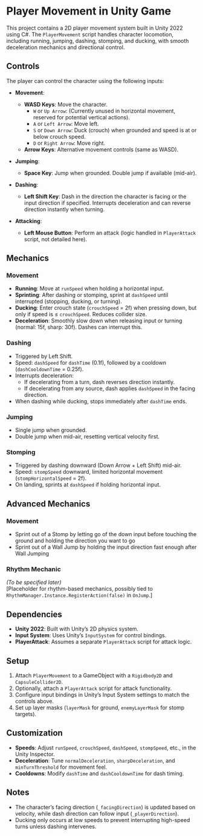 # Player Movement in Unity Game

This project contains a 2D player movement system built in Unity 2022 using C#. The `PlayerMovement` script handles character locomotion, including running, jumping, dashing, stomping, and ducking, with smooth deceleration mechanics and directional control.

## Controls

The player can control the character using the following inputs:

- **Movement**:
  - **WASD Keys**: Move the character.
    - `W` or `Up Arrow`: (Currently unused in horizontal movement, reserved for potential vertical actions).
    - `A` or `Left Arrow`: Move left.
    - `S` or `Down Arrow`: Duck (crouch) when grounded and speed is at or below crouch speed.
    - `D` or `Right Arrow`: Move right.
  - **Arrow Keys**: Alternative movement controls (same as WASD).

- **Jumping**:
  - **Space Key**: Jump when grounded. Double jump if available (mid-air).

- **Dashing**:
  - **Left Shift Key**: Dash in the direction the character is facing or the input direction if specified. Interrupts deceleration and can reverse direction instantly when turning.

- **Attacking**:
  - **Left Mouse Button**: Perform an attack (logic handled in `PlayerAttack` script, not detailed here).

## Mechanics

### Movement
- **Running**: Move at `runSpeed` when holding a horizontal input.
- **Sprinting**: After dashing or stomping, sprint at `dashSpeed` until interrupted (stopping, ducking, or turning).
- **Ducking**: Enter crouch state (`crouchSpeed` = 2f) when pressing down, but only if speed is ≤ `crouchSpeed`. Reduces collider size.
- **Deceleration**: Smoothly slow down when releasing input or turning (normal: 15f, sharp: 30f). Dashes can interrupt this.

### Dashing
- Triggered by Left Shift.
- Speed: `dashSpeed` for `dashTime` (0.1f), followed by a cooldown (`dashCooldownTime` = 0.25f).
- Interrupts deceleration:
  - If decelerating from a turn, dash reverses direction instantly.
  - If decelerating from any source, dash applies `dashSpeed` in the facing direction.
- When dashing while ducking, stops immediately after `dashTime` ends.

### Jumping
- Single jump when grounded.
- Double jump when mid-air, resetting vertical velocity first.

### Stomping
- Triggered by dashing downward (Down Arrow + Left Shift) mid-air.
- Speed: `stompSpeed` downward, limited horizontal movement (`stompHorizontalSpeed` = 2f).
- On landing, sprints at `dashSpeed` if holding horizontal input.

## Advanced Mechanics

### Movement

- Sprint out of a Stomp by letting go of the down input before touching the ground and holding the direction you want to go
- Sprint out of a Wall Jump by holding the input direction fast enough after Wall Jumping

### Rhythm Mechanic
*(To be specified later)*  
[Placeholder for rhythm-based mechanics, possibly tied to `RhythmManager.Instance.RegisterAction(false)` in `OnJump`.]

## Dependencies
- **Unity 2022**: Built with Unity’s 2D physics system.
- **Input System**: Uses Unity’s `InputSystem` for control bindings.
- **PlayerAttack**: Assumes a separate `PlayerAttack` script for attack logic.

## Setup
1. Attach `PlayerMovement` to a GameObject with a `Rigidbody2D` and `CapsuleCollider2D`.
2. Optionally, attach a `PlayerAttack` script for attack functionality.
3. Configure input bindings in Unity’s Input System settings to match the controls above.
4. Set up layer masks (`layerMask` for ground, `enemyLayerMask` for stomp targets).

## Customization
- **Speeds**: Adjust `runSpeed`, `crouchSpeed`, `dashSpeed`, `stompSpeed`, etc., in the Unity Inspector.
- **Deceleration**: Tune `normalDeceleration`, `sharpDeceleration`, and `minTurnThreshold` for movement feel.
- **Cooldowns**: Modify `dashTime` and `dashCooldownTime` for dash timing.

## Notes
- The character’s facing direction (`_facingDirection`) is updated based on velocity, while dash direction can follow input (`_playerDirection`).
- Ducking only occurs at low speeds to prevent interrupting high-speed turns unless dashing intervenes.